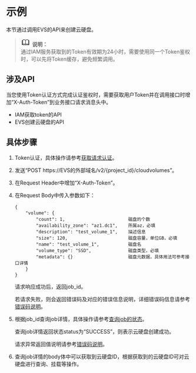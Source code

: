 # 示例<a name="ZH-CN_TOPIC_0124881432"></a>

本节通过调用EVS的API来创建云硬盘。

>![](public_sys-resources/icon-note.gif) **说明：**   
>通过IAM服务获取到的Token有效期为24小时，需要使用同一个Token鉴权时，可以先将Token缓存，避免频繁调用。  

## 涉及API<a name="zh-cn_topic_0121682346_section872994"></a>

当您使用Token认证方式完成认证鉴权时，需要获取用户Token并在调用接口时增加“X-Auth-Token”到业务接口请求消息头中。

-   IAM获取token的API
-   EVS创建云硬盘的API

## 具体步骤<a name="zh-cn_topic_0121682346_section7856948"></a>

1.  Token认证，具体操作请参考[获取请求认证](获取请求认证.md)。
2.  发送“POST  https://EVS的外部域名/v2/\{project\_id\}/cloudvolumes”。
3.  在Request Header中增加“X-Auth-Token”。
4.  在Request Body中传入参数如下：

    ```
    {
        "volume": {
            "count": 1,                        磁盘的个数
            "availability_zone": "az1.dc1",    所属az，必填
            "description": "test_volume_1",    描述信息
            "size": 120,                       磁盘容量，单位GB，必填
            "name": "test_volume_1",           磁盘名
            "volume_type": "SSD",              磁盘类型，必填
            "metadata": {}                     磁盘元数据，具体用法可参考接口详情
        }
    }
    ```

    请求响应成功后，返回job\_id。

    若请求失败，则会返回错误码及对应的错误信息说明，详细错误码信息请参考[错误码说明](错误码说明.md)。


1.  根据job\_id查询job详情，具体操作请参考[查询job的状态](查询job的状态.md)。

    查询job详情返回状态status为“SUCCESS”，则表示云硬盘创建成功。

    请求异常返回值说明请参考[错误码说明](错误码说明.md)。

2.  查询job详情的body体中可以获取到云硬盘ID，根据获取到的云硬盘ID可对云硬盘进行查询、挂载等操作。

